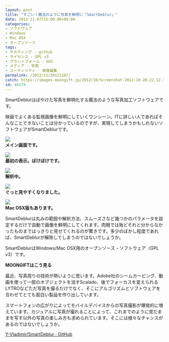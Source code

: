 ```yaml
---
layout: post
title: "すごい！魔法のように写真を鮮明に「SmartDeblur」"
date: 2012-11-07T15:00:00+09:00
categories:
- ソフトウェア
- Windows
- Mac OSX
- オープンソース
tags: 
- ホスティング - github
- ライセンス - GPL v3
- プラットフォーム - GUI
- メディア - 写真
- ユーティリティ - 画像編集
permalink: /2012/11/20121107/
catch: https://images.moongift.jp/2012/10/Screenshot-2012-10-28-22.12.33_thumb.png
id: 44174
---
```

SmartDeblurはぼやけた写真を鮮明化する魔法のような写真加工ソフトウェアです。

  

映画でよくある監視画像を鮮明にしていくワンシーン。ITに詳しい人であればそんなことできないことは分かっているのですが、実現してしまうかもしれないソフトウェアがSmartDeblurです。

  

[![](https://images.moongift.jp/2012/10/Screenshot-2012-10-28-22.10.56_thumb.png)](https://images.moongift.jp/2012/10/Screenshot-2012-10-28-22.10.56.png)  
**メイン画面です。**

  

[![](https://images.moongift.jp/2012/10/Screenshot-2012-10-28-22.11.26_thumb.png)](https://images.moongift.jp/2012/10/Screenshot-2012-10-28-22.11.26.png)  
**最初の表示。ぼけぼけです。**

  

[![](https://images.moongift.jp/2012/10/Screenshot-2012-10-28-22.12.33_thumb.png)](https://images.moongift.jp/2012/10/Screenshot-2012-10-28-22.12.33.png)  
**解析中。**

  

[![](https://images.moongift.jp/2012/10/Screenshot-2012-10-28-22.45.00_thumb.png)](https://images.moongift.jp/2012/10/Screenshot-2012-10-28-22.45.00.png)  
**ぐっと見やすくなりました。**

  

[![](https://images.moongift.jp/2012/10/Screenshot-2012-10-28-22.47.29_thumb.png)](https://images.moongift.jp/2012/10/Screenshot-2012-10-28-22.47.29.png)  
**Mac OSX版もあります。**

  

SmartDeblurは丸みの範囲や解析方法、スムーズさなど幾つかのパラメータを設定するだけで自動で画像を鮮明にしてくれます。肉眼では殆どそれと分からなかったものまではっきりと見せてくれるのが驚きです。多少のぼかし程度であれば、SmartDeblurが解除してしまうのではないでしょうか。

  

SmartDeblurはWindows/Mac OSX用のオープンソース・ソフトウェア（GPL v3）です。

  
  
  

**MOONGIFTはこう見る**

  

最近、写真周りの技術が熱いように思います。Adobe社のシームカービング、動画を使って一部のオブジェクトを消すScalado、後でフォーカスを変えられるLYTROなどただ写真を撮るだけでなく、そこにアルゴリズムとソフトウェアを合わせてとても面白い製品を作り出しています。

  

スマートフォンの広がりによってモバイルデバイスからの写真撮影が爆発的に増えています。カジュアルに写真が撮れることによって、これまでのように見たままを写す以外の写真の楽しみ方も求められています。そこには様々なチャンスがあるのではないでしょうか。

  

[Y-Vladimir/SmartDeblur · GitHub](https://github.com/Y-Vladimir/SmartDeblur)


